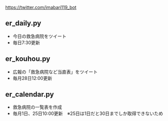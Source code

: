 https://twitter.com/imabari119_bot

## er_daily.py

+ 今日の救急病院をツイート
+ 毎日7:30更新

## er_kouhou.py

+ 広報の「救急病院など当直表」をツイート
+ 毎月28日12:00更新

## er_calendar.py

+ 救急病院の一覧表を作成
+ 毎月1日、25日10:00更新　※25日は1日だと30日までしか取得できないため
